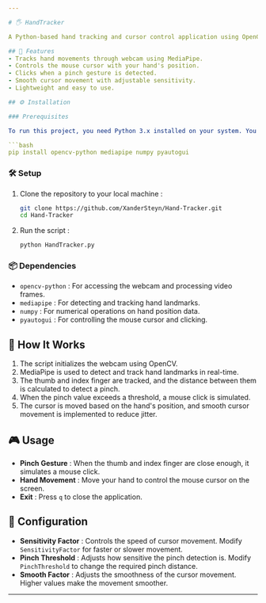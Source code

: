 ```yaml
---

# 🖐️ HandTracker

A Python-based hand tracking and cursor control application using OpenCV, MediaPipe, and PyAutoGUI.

## 🚀 Features
- Tracks hand movements through webcam using MediaPipe.
- Controls the mouse cursor with your hand's position.
- Clicks when a pinch gesture is detected.
- Smooth cursor movement with adjustable sensitivity.
- Lightweight and easy to use.

## ⚙️ Installation

### Prerequisites

To run this project, you need Python 3.x installed on your system. You'll also need to install the following dependencies :

```bash
pip install opencv-python mediapipe numpy pyautogui
```

### 🛠️ Setup

1. Clone the repository to your local machine :

   ```bash
   git clone https://github.com/XanderSteyn/Hand-Tracker.git
   cd Hand-Tracker
   ```

3. Run the script :

   ```bash
   python HandTracker.py
   ```

### 📦 Dependencies

- `opencv-python` : For accessing the webcam and processing video frames.
- `mediapipe` : For detecting and tracking hand landmarks.
- `numpy` : For numerical operations on hand position data.
- `pyautogui` : For controlling the mouse cursor and clicking.

## 📸 How It Works

1. The script initializes the webcam using OpenCV.
2. MediaPipe is used to detect and track hand landmarks in real-time.
3. The thumb and index finger are tracked, and the distance between them is calculated to detect a pinch.
4. When the pinch value exceeds a threshold, a mouse click is simulated.
5. The cursor is moved based on the hand's position, and smooth cursor movement is implemented to reduce jitter.

## 🎮 Usage

- **Pinch Gesture** : When the thumb and index finger are close enough, it simulates a mouse click.
- **Hand Movement** : Move your hand to control the mouse cursor on the screen.
- **Exit** : Press `q` to close the application.

## 🧰 Configuration

- **Sensitivity Factor** : Controls the speed of cursor movement. Modify `SensitivityFactor` for faster or slower movement.
- **Pinch Threshold** : Adjusts how sensitive the pinch detection is. Modify `PinchThreshold` to change the required pinch distance.
- **Smooth Factor** : Adjusts the smoothness of the cursor movement. Higher values make the movement smoother.

---
```

